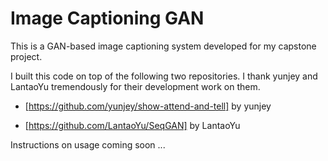 # Image Captioning GAN

This is a GAN-based image captioning system developed for my capstone project.

I built this code on top of the following two repositories. I thank yunjey and LantaoYu tremendously for their development work on them.

* [https://github.com/yunjey/show-attend-and-tell] by yunjey

* [https://github.com/LantaoYu/SeqGAN] by LantaoYu

Instructions on usage coming soon ...

